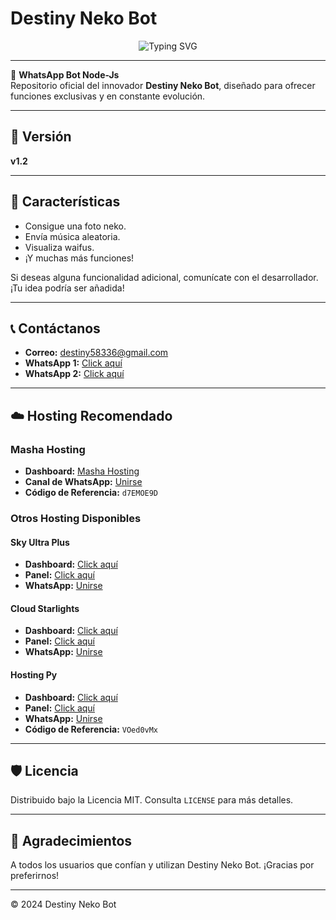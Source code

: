 
# Destiny Neko Bot

<p align="center">
  <img src="https://readme-typing-svg.demolab.com?font=Fira+Code&size=22&pause=1000&color=FF0000&center=true&width=500&lines=🌹+Bienvenido+al+Repositorio+Oficial;✨Destiny+Neko+Bot✨;Innovando+cada+d%C3%ADa+para+ti!" alt="Typing SVG">
</p>

---

🌹 **WhatsApp Bot Node-Js**  
Repositorio oficial del innovador **Destiny Neko Bot**, diseñado para ofrecer funciones exclusivas y en constante evolución.

---

## 🚀 Versión
**v1.2**

---

## 🎨 Características
- Consigue una foto neko.
- Envía música aleatoria.
- Visualiza waifus.
- ¡Y muchas más funciones!

Si deseas alguna funcionalidad adicional, comunícate con el desarrollador. ¡Tu idea podría ser añadida!

---

## 📞 Contáctanos
- **Correo:** destiny58336@gmail.com
- **WhatsApp 1:** [Click aquí](https://wa.me/523344753421)
- **WhatsApp 2:** [Click aquí](https://wa.me/523339992782)

---

## ☁️ Hosting Recomendado

### **Masha Hosting**
- **Dashboard:** [Masha Hosting](https://dash.masha-host.shop)
- **Canal de WhatsApp:** [Unirse](https://whatsapp.com/channel/0029VaoyLfA0LKZKjEh5Yh1J)
- **Código de Referencia:** `d7EMOE9D`

### **Otros Hosting Disponibles**
#### Sky Ultra Plus
- **Dashboard:** [Click aquí](https://dash.skyultraplus.com)
- **Panel:** [Click aquí](https://panel.skyultraplus.com)
- **WhatsApp:** [Unirse](https://whatsapp.com/channel/0029VakUvreFHWpyWUr4Jr0g)

#### Cloud Starlights
- **Dashboard:** [Click aquí](https://dash.starlights.uk)
- **Panel:** [Click aquí](https://cloud.starlights.uk)
- **WhatsApp:** [Unirse](https://whatsapp.com/channel/0029VaBfsIwGk1FyaqFcK91S)

#### Hosting Py
- **Dashboard:** [Click aquí](https://dahs.hostingpy.shop)
- **Panel:** [Click aquí](https://panel.hostingpy.shop)
- **WhatsApp:** [Unirse](https://whatsapp.com/channel/0029Vak4e1R4NVifmh8Tvi3q)
- **Código de Referencia:** `VOed0vMx`

---

## 🛡 Licencia
Distribuido bajo la Licencia MIT. Consulta `LICENSE` para más detalles.

---

## 💖 Agradecimientos
A todos los usuarios que confían y utilizan Destiny Neko Bot. ¡Gracias por preferirnos!

---

© 2024 Destiny Neko Bot